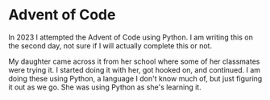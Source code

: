 # Advent of Code
In 2023 I attempted the Advent of Code using Python. I am writing this on the second day, not sure if I will actually complete this or not.

My daughter came across it from her school where some of her classmates were trying it. I started doing it with her, got hooked on, and continued. I am doing these using Python, a language I don't know much of, but just figuring it out as we go. She was using Python as she's learning it.